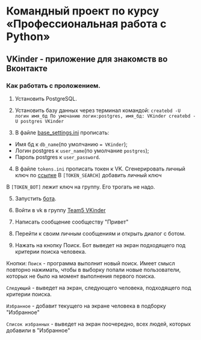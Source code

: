 # Командный проект по курсу «Профессиональная работа с Python»

## VKinder - приложение для знакомств во Вконтакте

### Как работать с проложением.

1. Установить PostgreSQL. 
2. Установить базу данных через терминал командой:
`
createbd -U логин имя_бд
По умочанию логин:postgres, имя_бд: VKinder
createbd -U postgres VKinder
`

3. В файле [base_settings.ini](https://github.com/Netology-Team-5/VKinder/base_settings.ini) прописать:
* Имя бд к `db_name`(по умолчанию `= VKinder`);
* Логин postgres к `user_name`(по умолчание `postgres`);
* Пароль postgres к `user_password`.

4. В файле `tokens.ini` прописать токен к VK.
Сгенерировать личный ключ по [ссылке](https://oauth.vk.com/oauth/authorize?client_id=51432598&scope=65536&redirect_uri=https://vk.com/im?media%3D&sel=-216114574&display=popup&response_type=token&slogin_h=9a90a048692bb5042b.5b693fa27bae8d0d3a&__q_hash=a744e6552469a618bf825b408b432d41) 
В `[TOKEN_SEARCH]` добавить личный ключ

В `[TOKEN_BOT]` лежит ключ на группу. Его трогать не надо. 

5. Запустить [бота](https://github.com/Netology-Team-5/VKinder/bot.py).

6. Войти в vk в группу [Team5 VKinder](https://vk.com/club216099509)
7. Написать сообщение сообществу "Привет"
8. Перейти к своим личным сообщениям и открыть диалог с ботом. 
9. Нажать на кнопку Поиск. 
Бот выведет на экран подходящего под критерии поиска человека. 

Кнопки:
`Поиск` - программа выполнит новый поиск. 
Имеет смысл повторно нажимать, чтобы в выборку попали новые пользователи, которых не было на момент выполнения первого поиска.

`Следующий` - выведет на экран, следующего человека, подходящего под критерии поиска.

`Избранное` - добавит текущего на экране человека в подборку "Избранное"

`Список избранных` - выведет на экран поочередно, всех людей, которых добавили в "Избранное"

